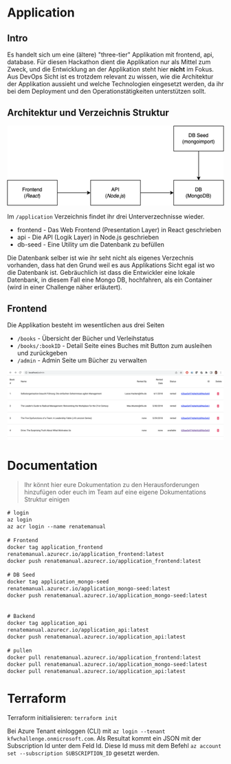 # Application

## Intro

Es handelt sich um eine (ältere) "three-tier" Applikation mit frontend, api, database.
Für diesen Hackathon dient die Applikation nur als Mittel zum Zweck, und die Entwicklung an der Applikation steht hier **nicht** im Fokus. Aus DevOps Sicht ist es trotzdem relevant zu wissen, wie die Architektur der Applikation aussieht und welche Technologien eingesetzt werden, da ihr bei dem Deployment und den Operationstätigkeiten unterstützen sollt.

## Architektur und Verzeichnis Struktur

<img src="./application/docs/dobib.drawio.png">

Im `/application` Verzeichnis findet ihr drei Unterverzechnisse wieder.

- frontend - Das Web Frontend (Presentation Layer) in React geschrieben
- api - Die API (Logik Layer) in Node.js geschrieben
- db-seed - Eine Utility um die Datenbank zu befüllen

Die Datenbank selber ist wie ihr seht nicht als eigenes Verzechnis vorhanden, dass hat den Grund weil es aus Applikations Sicht egal ist wo die Datenbank ist. Gebräuchlich ist dass die Entwickler eine lokale Datenbank, in diesem Fall eine Mongo DB, hochfahren, als ein Container (wird in einer Challenge näher erläutert).

## Frontend

Die Applikation besteht im wesentlichen aus drei Seiten

- `/books` - Übersicht der Bücher und Verleihstatus
- `/books/:bookID` - Detail Seite eines Buches mit Button zum ausleihen und zurückgeben
- `/admin` - Admin Seite um Bücher zu verwalten

<img src="./application/docs/dobib.app.png">

# Documentation

> Ihr könnt hier eure Dokumentation zu den Herausforderungen hinzufügen oder euch im Team auf eine eigene Dokumentations Struktur einigen

```shell
# login
az login
az acr login --name renatemanual

# Frontend
docker tag application_frontend renatemanual.azurecr.io/application_frontend:latest
docker push renatemanual.azurecr.io/application_frontend:latest

# DB Seed
docker tag application_mongo-seed renatemanual.azurecr.io/application_mongo-seed:latest
docker push renatemanual.azurecr.io/application_mongo-seed:latest


# Backend
docker tag application_api renatemanual.azurecr.io/application_api:latest
docker push renatemanual.azurecr.io/application_api:latest

# pullen
docker pull renatemanual.azurecr.io/application_frontend:latest
docker pull renatemanual.azurecr.io/application_mongo-seed:latest
docker pull renatemanual.azurecr.io/application_api:latest
```


# Terraform

Terraform initialisieren: `terraform init`

Bei Azure Tenant einloggen (CLI) mit `az login --tenant kfwchallenge.onmicrosoft.com`. Als Resultat kommt ein JSON mit
der Subscription Id unter dem Feld Id. Diese Id muss mit dem Befehl `az account set --subscription SUBSCRIPTION_ID` gesetzt werden.


